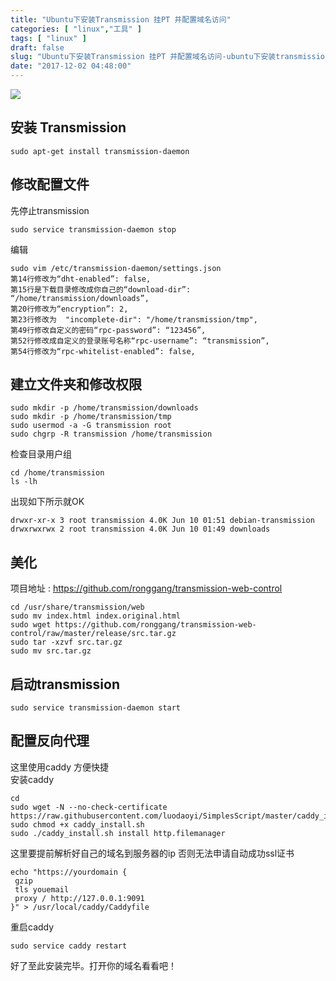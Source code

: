```yaml
---
title: "Ubuntu下安装Transmission 挂PT 并配置域名访问"
categories: [ "linux","工具" ]
tags: [ "linux" ]
draft: false
slug: "Ubuntu下安装Transmission 挂PT 并配置域名访问-ubuntu下安装transmission挂pt并配置域名访问"
date: "2017-12-02 04:48:00"
---
```




![][1]

## 安装 Transmission

    sudo apt-get install transmission-daemon

## 修改配置文件

先停止transmission

    sudo service transmission-daemon stop
    

编辑

    sudo vim /etc/transmission-daemon/settings.json
    第14行修改为“dht-enabled”: false,
    第15行是下载目录修改成你自己的“download-dir”: “/home/transmission/downloads”,
    第20行修改为“encryption”: 2,
    第23行修改为  "incomplete-dir": "/home/transmission/tmp",
    第49行修改自定义的密码“rpc-password”: “123456”,
    第52行修改成自定义的登录账号名称“rpc-username”: “transmission”,
    第54行修改为“rpc-whitelist-enabled”: false,

## 建立文件夹和修改权限

    sudo mkdir -p /home/transmission/downloads
    sudo mkdir -p /home/transmission/tmp
    sudo usermod -a -G transmission root
    sudo chgrp -R transmission /home/transmission
    

检查目录用户组

    cd /home/transmission
    ls -lh

出现如下所示就OK

    drwxr-xr-x 3 root transmission 4.0K Jun 10 01:51 debian-transmission
    drwxrwxrwx 2 root transmission 4.0K Jun 10 01:49 downloads

## 美化

项目地址 : <https://github.com/ronggang/transmission-web-control>

    cd /usr/share/transmission/web
    sudo mv index.html index.original.html
    sudo wget https://github.com/ronggang/transmission-web-control/raw/master/release/src.tar.gz
    sudo tar -xzvf src.tar.gz
    sudo mv src.tar.gz

## 启动transmission

    sudo service transmission-daemon start

## 配置反向代理

这里使用caddy 方便快捷  
安装caddy

    cd
    sudo wget -N --no-check-certificate https://raw.githubusercontent.com/luodaoyi/SimplesScript/master/caddy_install.sh
    sudo chmod +x caddy_install.sh
    sudo ./caddy_install.sh install http.filemanager

这里要提前解析好自己的域名到服务器的ip 否则无法申请自动成功ssl证书

    echo "https://yourdomain {
     gzip
     tls youemail
     proxy / http://127.0.0.1:9091
    }" > /usr/local/caddy/Caddyfile

重启caddy

    sudo service caddy restart

好了至此安装完毕。打开你的域名看看吧！

 [1]: https://ws3.sinaimg.cn/large/006tNc79ly1fm2au5zmrqj319d0mzjsv.jpg ""